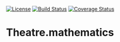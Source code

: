 [![License](https://img.shields.io/badge/license-MIT-blue.svg)](./LICENSE)
[![Build Status](https://travis-ci.org/deformhead/Theatre.mathematics.svg?branch=master)](https://travis-ci.org/deformhead/Theatre.mathematics)
[![Coverage Status](https://coveralls.io/repos/github/deformhead/Theatre.mathematics/badge.svg?branch=master)](https://coveralls.io/github/deformhead/Theatre.mathematics?branch=master)

# Theatre.mathematics
